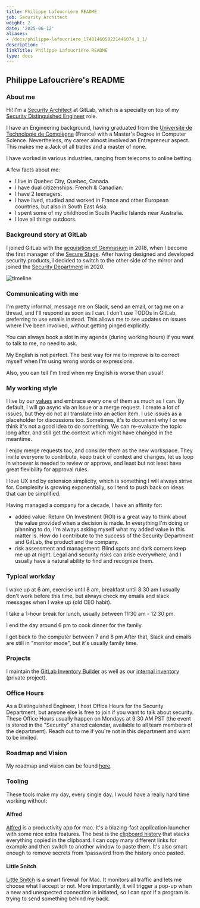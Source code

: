 ```yaml
---
title: Philippe Lafoucrière README
job: Security Architect
weight: 2
date: '2025-06-12'
aliases:
- /docs/philippe-lafoucriere_1748146058221446074_1_1/
description: ''
linkTitle: Philippe Lafoucrière README
type: docs
---
```


## Philippe Lafoucrière's README

### About me

Hi! I'm a [Security Architect](/job-families/security/security-engineer#security-architect) at
GitLab, which is a specialty on top of my [Security Distinguished Engineer](/job-families/security/security-engineer#distinguished-security-engineer) role.

I have an Engineering background, having graduated from the
[Université de Technologie de Compiègne](https://www.utc.fr/en/) (France) with a Master's Degree in Computer Science.
Nevertheless, my career almost involved an Entrepreneur aspect. This makes me a Jack of all
trades and a master of none.

I have worked in various industries, ranging from telecoms to online betting.

A few facts about me:

- I live in Quebec City, Quebec, Canada.
- I have dual citizenships: French & Canadian.
- I have 2 teenagers.
- I have lived, studied and worked in France and other European countries, but also in South East Asia.
- I spent some of my childhood in South Pacific Islands near Australia.
- I love all things outdoors.

### Background story at GitLab

I joined GitLab with the [acquisition of Gemnasium](https://about.gitlab.com/press/releases/2018-01-30-gemnasium-acquisition/)
in 2018, when I become the first
manager of the [Secure Stage](https://about.gitlab.com/direction/application_security_testing/). After having designed and developed security
products, I decided to switch to the other side of the mirror and joined the [Security Department](/handbook/security) in 2020.

![timeline](/images/security/readmes/timeline.png)

### Communicating with me

I'm pretty informal, message me on Slack, send an email, or tag me on a thread, and I'll respond as
soon as I can. I don't use TODOs in GitLab, preferring to use emails instead. This allows me to see
updates on issues where I've been involved, without getting pinged explicitly.

You can always book a slot in my agenda (during working hours) if you want to talk to me, no need to
ask.

My English is not perfect. The best way for me to improve is to correct myself when I'm using wrong
words or expressions.

Also, you can tell I'm tired when my English is worse than usual!

### My working style

I live by our [values](/handbook/values/) and embrace every one of them as much as I can. By
default, I will go async via an issue or a merge request. I create a lot of issues, but they do not
all translate into an action item. I use issues as a placeholder for discussions too. Sometimes,
it's to document why I or we think it's not a good idea to do something. We can re-evaluate the
topic long after, and still get the context which might have changed in the meantime.

I enjoy merge requests too, and consider them as the new workspace. They invite everyone to contribute,
keep track of context and changes, let us loop in whoever is needed to review or approve, and least
but not least have great flexibility for approval rules.

I love UX and by extension simplicity, which is something I will always strive for. Complexity is
growing exponentially, so I tend to push back on ideas that can be simplified.

Having managed a company for a decade, I have an affinity for:

- added value: Return On Investment (ROI) is a great way to think about the value provided when a
  decision is made. In everything I'm doing or planning to do, I'm always asking
  myself what my added value in this matter is. How do I contribute to the success of the Security
  Department and GitLab, the product and the company.
- risk assessment and management: Blind spots and dark corners keep me up at night. Legal and
  security risks can arise everywhere, and I usually have a natural ability to find and recognize
  them.

### Typical workday

I wake up at 6 am, exercise until 8 am, breakfast until 8:30 am I usually don't work before
this time, but always check my emails and slack messages when I wake up (old CEO habit).

I take a 1-hour break for lunch, usually between 11:30 am - 12:30 pm.

I end the day around 6 pm to cook dinner for the family.

I get back to the computer between 7 and 8 pm After that, Slack and emails are still in "monitor
mode", but it's usually family time.

### Projects

I maintain the [GitLab Inventory Builder](https://gitlab.com/gitlab-com/gl-security/product-security/gib)
as well as our [internal inventory](https://gitlab.com/gitlab-com/gl-security/product-security/inventory)
(private project).

### Office Hours

As a Distinguished Engineer, I host Office Hours for the Security Department, but anyone else is
free to join if you want to talk about security. These Office Hours usually happen on Mondays at
9:30 AM PST (the event is stored in the "Security" shared calendar, available to all team members of
the department). Reach out to me if you're not in this department and want to be invited.

### Roadmap and Vision

My roadmap and vision can be found [here](https://gitlab.com/groups/gitlab-com/gl-security/-/epics/174).

### Tooling

These tools make my day, every single day. I would have a really hard time working without:

#### Alfred

[Alfred](https://www.alfredapp.com/) is a productivity app for mac. It's a blazing-fast application
launcher with some nice extra features. The best is the [clipboard history](https://www.alfredapp.com/help/features/clipboard/)
that stacks everything copied in the clipboard.
I can copy many different links for example and then switch to another window to paste
them. It's also smart enough to remove secrets from 1password from the history once pasted.

#### Little Snitch

[Little Snitch](https://www.obdev.at/products/littlesnitch/index.html) is a smart firewall for Mac.
It monitors all traffic and lets me choose what I accept or not. More importantly, it will trigger a
pop-up when a new and unexpected connection is initiated, so I can spot if a program is trying to
send something behind my back.

